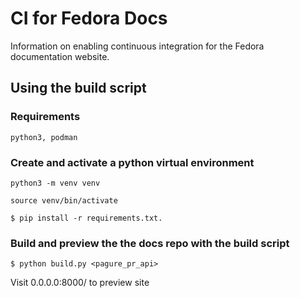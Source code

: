 # CI for Fedora Docs
Information on enabling continuous integration for the Fedora documentation website.

## Using the build script
### Requirements
`python3, podman`

### Create and activate a python virtual environment
`python3 -m venv venv`

`source venv/bin/activate`

`$ pip install -r requirements.txt.`

### Build and preview the the docs repo with the build script
`$ python build.py <pagure_pr_api>`

Visit 0.0.0.0:8000/ to preview site
